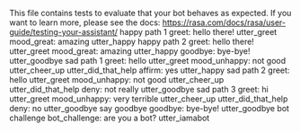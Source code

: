 This file contains tests to evaluate that your bot behaves as expected.
If you want to learn more, please see the docs: https://rasa.com/docs/rasa/user-guide/testing-your-assistant/
happy path 1
greet: hello there!
utter_greet
mood_great: amazing
utter_happy
happy path 2
greet: hello there!
utter_greet
mood_great: amazing
utter_happy
goodbye: bye-bye!
utter_goodbye
sad path 1
greet: hello
utter_greet
mood_unhappy: not good
utter_cheer_up
utter_did_that_help
affirm: yes
utter_happy
sad path 2
greet: hello
utter_greet
mood_unhappy: not good
utter_cheer_up
utter_did_that_help
deny: not really
utter_goodbye
sad path 3
greet: hi
utter_greet
mood_unhappy: very terrible
utter_cheer_up
utter_did_that_help
deny: no
utter_goodbye
say goodbye
goodbye: bye-bye!
utter_goodbye
bot challenge
bot_challenge: are you a bot?
utter_iamabot
